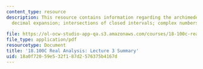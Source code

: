 ```yaml
---
content_type: resource
description: This resource contains information regarding the archimedean principle;
  decimal expansion; intersections of closed intervals; complex numbers, cauchy-schwarz
  .
file: https://ol-ocw-studio-app-qa.s3.amazonaws.com/courses/18-100c-real-analysis-fall-2012/18a0f72059e532f187d2576375b4167d_MIT18_100CF12_l3sum.pdf
file_type: application/pdf
resourcetype: Document
title: '18.100C Real Analysis: Lecture 3 Summary'
uid: 18a0f720-59e5-32f1-87d2-576375b4167d
---
```

